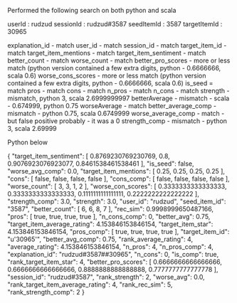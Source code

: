 Performed the following search on both python and scala

userId : rudzud
sessionId : rudzud#3587
seedItemId : 3587
targetItemId : 30965


explanation_id - match
user_id - match
session_id - match
target_item_id - match
target_item_mentions - match
target_item_sentiment - match
better_count - match
worse_count - match
better_pro_scores - more or less match (python version contained a few extra digits, python - 0.6666666, scala 0.6)
worse_cons_scores - more or less match (python version contained a few extra digits, python - 0.6666666, scala 0.6)
is_seed = match
pros - match
cons - match
n_pros - match
n_cons - match
strength - mismatch, python 3, scala 2.6999999997
betterAverage - mismatch - scala - 0.674999, python 0.75
worseAverage - match
better_average_comp - mismatch - python 0.75, scala 0.6749999
worse_average_comp - match - but false positive probably  - it was a 0
strength_comp - mismatch - python 3, scala 2.69999


Python below

{
    "target_item_sentiment": [
        0.8769230769230769,
        0.8,
        0.9076923076923077,
        0.8461538461538461
    ],
    "is_seed": false,
    "worse_avg_comp": 0.0,
    "target_item_mentions": [
        0.25,
        0.25,
        0.25,
        0.25
    ],
    "cons": [
        false,
        false,
        false,
        false
    ],
    "cons_comp": [
        false,
        false,
        false,
        false
    ],
    "worse_count": [
        3,
        3,
        1,
        2
    ],
    "worse_con_scores": [
        0.3333333333333333,
        0.3333333333333333,
        0.1111111111111111,
        0.2222222222222222
    ],
    "strength_comp": 3.0,
    "strength": 3.0,
    "user_id": "rudzud",
    "seed_item_id": "3587",
    "better_count": [
        6,
        6,
        8,
        7
    ],
    "rec_sim": 0.9998999650487166,
    "pros": [
        true,
        true,
        true,
        true
    ],
    "n_cons_comp": 0,
    "better_avg": 0.75,
    "target_item_average_rating": 4.153846153846154,
    "target_item_star": 4.153846153846154,
    "pros_comp": [
        true,
        true,
        true,
        true
    ],
    "target_item_id": "u'30965'",
    "better_avg_comp": 0.75,
    "rank_average_rating": 4,
    "average_rating": 4.153846153846154,
    "n_pros": 4,
    "n_pros_comp": 4,
    "explanation_id": "rudzud#3587##30965",
    "n_cons": 0,
    "is_comp": true,
    "rank_target_item_star": 4,
    "better_pro_scores": [
        0.6666666666666666,
        0.6666666666666666,
        0.8888888888888888,
        0.7777777777777778
    ],
    "session_id": "rudzud#3587",
    "rank_strength": 2,
    "worse_avg": 0.0,
    "rank_target_item_average_rating": 4,
    "rank_rec_sim": 5,
    "rank_strength_comp": 2
}